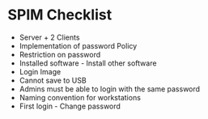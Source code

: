 # SPIM Checklist
* Server + 2 Clients
* Implementation of password Policy
* Restriction on password
* Installed software - Install other software
* Login Image
* Cannot save to USB
* Admins must be able to login with the same password
* Naming convention for workstations
* First login - Change password
